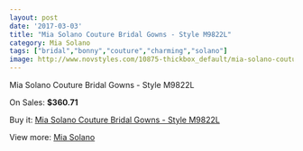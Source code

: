 ```yaml
---
layout: post
date: '2017-03-03'
title: "Mia Solano Couture Bridal Gowns - Style M9822L"
category: Mia Solano
tags: ["bridal","bonny","couture","charming","solano"]
image: http://www.novstyles.com/10875-thickbox_default/mia-solano-couture-bridal-gowns-style-m9822l.jpg
---
```

Mia Solano Couture Bridal Gowns - Style M9822L

On Sales: **$360.71**
<a href="https://www.novstyles.com/en/mia-solano/7909-mia-solano-couture-bridal-gowns-style-m9822l.html"><amp-img layout="responsive" width="600" height="600" src="//www.novstyles.com/10875-thickbox_default/mia-solano-couture-bridal-gowns-style-m9822l.jpg" alt="Mia Solano Couture Bridal Gowns - Style M9822L 0" /></a>

Buy it: [Mia Solano Couture Bridal Gowns - Style M9822L](https://www.novstyles.com/en/mia-solano/7909-mia-solano-couture-bridal-gowns-style-m9822l.html "Mia Solano Couture Bridal Gowns - Style M9822L")

View more: [Mia Solano](https://www.novstyles.com/en/52-mia-solano "Mia Solano")